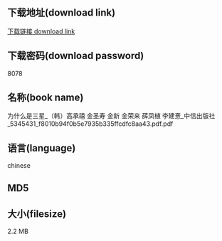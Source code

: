 ## 下载地址(download link)
[下载链接 download link](https://voluble-croquembouche-d321dc.netlify.app/?s=%E4%B8%BA%E4%BB%80%E4%B9%88%E6%98%AF%E4%B8%89%E6%98%9F_%EF%BC%88%E9%9F%A9%EF%BC%89%E9%AB%98%E6%89%BF%E7%A6%A7+%E9%87%91%E5%9C%A3%E5%AF%BF+%E9%87%91%E6%96%B0+%E9%87%91%E8%8D%A3%E6%9D%A5+%E8%96%9B%E5%87%A4%E6%A4%8D+%E6%9D%8E%E5%BB%BA%E6%86%99_%E4%B8%AD%E4%BF%A1%E5%87%BA%E7%89%88%E7%A4%BE_5345431_f8010b94f0b5e7935b335ffcdfc8aa43.pdf)

## 下载密码(download password)
8078

## 名称(book name)
为什么是三星_（韩）高承禧 金圣寿 金新 金荣来 薛凤植 李建憙_中信出版社_5345431_f8010b94f0b5e7935b335ffcdfc8aa43.pdf.pdf

## 语言(language)
chinese

## MD5


## 大小(filesize)
2.2 MB
